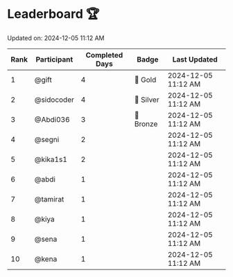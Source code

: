 # Leaderboard 🏆

Updated on: 2024-12-05 11:12 AM

| Rank | Participant       | Completed Days | Badge      | Last Updated         |
|------|-------------------|----------------|------------|----------------------|
| 1    | @gift             | 4              | 🏅 Gold     | 2024-12-05 11:12 AM |
| 2    | @sidocoder        | 4              | 🥈 Silver   | 2024-12-05 11:12 AM |
| 3    | @Abdi036          | 3              | 🥉 Bronze   | 2024-12-05 11:12 AM |
| 4    | @segni            | 2              |            | 2024-12-05 11:12 AM |
| 5    | @kika1s1          | 2              |            | 2024-12-05 11:12 AM |
| 6    | @abdi             | 1              |            | 2024-12-05 11:12 AM |
| 7    | @tamirat          | 1              |            | 2024-12-05 11:12 AM |
| 8    | @kiya             | 1              |            | 2024-12-05 11:12 AM |
| 9    | @sena             | 1              |            | 2024-12-05 11:12 AM |
| 10   | @kena             | 1              |            | 2024-12-05 11:12 AM |
